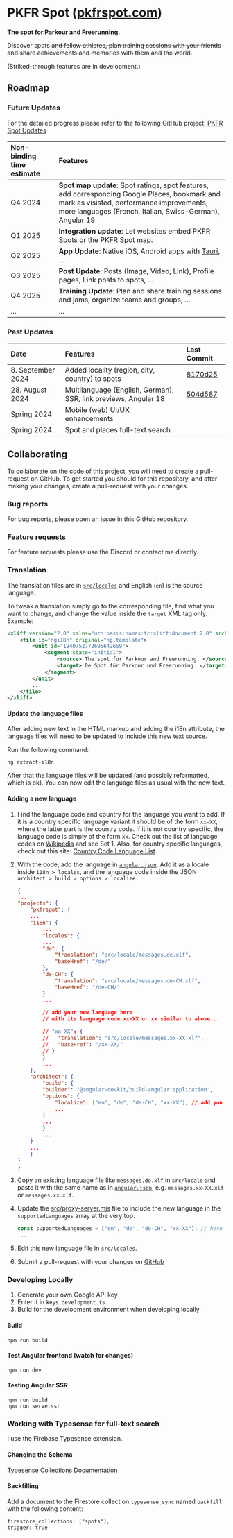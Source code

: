 # PKFR Spot ([pkfrspot.com](https://pkfrspot.com))

**The spot for Parkour and Freerunning.**

Discover spots <strike>and fellow athletes, plan training sessions with your friends and share achievements and memories with them and the world.</strike>

(Striked-through features are in development.)

## Roadmap

### Future Updates

For the detailed progress please refer to the following GitHub project: [PKFR Spot Updates](https://github.com/users/lukasbuehler/projects/1/views/8)

| Non-binding time estimate | Features                                                                                                                                                                                               |
| :------------------------ | :----------------------------------------------------------------------------------------------------------------------------------------------------------------------------------------------------- |
| Q4 2024                   | **Spot map update**: Spot ratings, spot features, add corresponding Google Places, bookmark and mark as visisted, performance improvements, more languages (French, Italian, Swiss-German), Angular 19 |
| Q1 2025                   | **Integration update**: Let websites embed PKFR Spots or the PKFR Spot map.                                                                                                                            |
| Q2 2025                   | **App Update**: Native iOS, Android apps with [Tauri](https://v2.tauri.app/), ...                                                                                                                      |
| Q3 2025                   | **Post Update**: Posts (Image, Video, Link), Profile pages, Link posts to spots, ...                                                                                                                   |
| Q4 2025                   | **Training Update**: Plan and share training sessions and jams, organize teams and groups, ...                                                                                                         |
| ...                       | ...                                                                                                                                                                                                    |

### Past Updates

| Date              | Features                                                        | Last Commit                                                                                         |
| :---------------- | :-------------------------------------------------------------- | :-------------------------------------------------------------------------------------------------- |
| 8. September 2024 | Added locality (region, city, country) to spots                 | [8170d25](https://github.com/lukasbuehler/pkfrspot/commit/8170d25a558ff160b39de69095f928d0a44fd5a9) |
| 28. August 2024   | Multilanguage (English, German), SSR, link previews, Angular 18 | [504d587](https://github.com/lukasbuehler/pkfrspot/commit/504d58743607b84a3932c98ee9e6ef5073d77c41) |
| Spring 2024       | Mobile (web) UI/UX enhancements                                 |                                                                                                     |
| Spring 2024       | Spot and places full-text search                                |                                                                                                     |

## Collaborating

To collaborate on the code of this project, you will need to create a pull-request on GitHub. To get started you should for this repository, and
after making your changes, create a pull-request with your changes.

### Bug reports

For bug reports, please open an issue in this GitHub repository.

### Feature requests

For feature requests please use the Discord or contact me directly.

### Translation

The translation files are in [`src/locales`](./src/locale/) and
English (`en`) is the source language.

To tweak a translation simply go to the corresponding file, find what you want to change, and change the value inside the `target` XML tag only. Example:

```xml
<xliff version="2.0" xmlns="urn:oasis:names:tc:xliff:document:2.0" srcLang="en" trgLang="de-CH">
    <file id="ngi18n" original="ng.template">
        <unit id="1940752772695642659">
            <segment state="initial">
                <source> The spot for Parkour and Freerunning. </source>
                <target> De Spot für Parkour und Freerunning. </target>
            </segment>
        </unit>
        ...
    </file>
</xliff>
```

#### Update the language files

After adding new text in the HTML markup and adding the i18n attribute, the language files will need to be updated to include this new text source.

Run the following command:

```
ng extract-i18n
```

After that the language files will be updated (and possibly reformatted, which is ok). You can now edit the language files as usual with the new text.

#### Adding a new language

1. Find the language code and country for the language you want to add.
   If it is a country specific language variant it should be of the form `xx-XX`, where the latter part is the country code.
   If it is not country specific, the language code is simply of the form `xx`.
   Check out the list of language codes on [Wikipedia](https://en.wikipedia.org/wiki/List_of_ISO_639_language_codes) and see Set 1. Also, for country specific languages, check out this site: [Country Code Language List](https://www.fincher.org/Utilities/CountryLanguageList.shtml).

2. With the code, add the language in [`angular.json`](./angular.json). Add it as a locale inside `i18n > locales`, and the language code inside the JSON `architect > build > options > localize`

   ```json
   {
   ...
   "projects": {
       "pkfrspot": {
       ...
       "i18n": {
           ...
           "locales": {
           ...
           "de": {
               "translation": "src/locale/messages.de.xlf",
               "baseHref": "/de/"
           },
           "de-CH": {
               "translation": "src/locale/messages.de-CH.xlf",
               "baseHref": "/de-CH/"
           }
           ...

           // add your new language here
           // with its language code xx-XX or xx similar to above...

           // "xx-XX": {
           //   "translation": "src/locale/messages.xx-XX.xlf",
           //   "baseHref": "/xx-XX/"
           // }
           }
           ...
       },
       "architect": {
           "build": {
           "builder": "@angular-devkit/build-angular:application",
           "options": {
               "localize": ["en", "de", "de-CH", "xx-XX"], // add you language here too
               ...
           }
           ...
           }
           ...
       }
       ...
       }
   }
   }
   ```

3. Copy an existing language file like `messages.de.xlf` in `src/locale` and paste it with the same name as in [`angular.json`](./angular.json), e.g. `messages.xx-XX.xlf` or `messages.xx.xlf`.
4. Update the [src/proxy-server.mjs](./src/proxy-server.mjs) file to include the new language in the `supportedLanguages` array at the very top.

   ```mjs
   const supportedLanguages = ["en", "de", "de-CH", "xx-XX"]; // here
   ...
   ```

5. Edit this new language file in [`src/locales`](./src/locale/).

6. Submit a pull-request with your changes on [GitHub](https://github.com/lukasbuehler/pkfrspot/compare)

### Developing Locally

1. Generate your own Google API key
2. Enter it in `keys.development.ts`
3. Build for the development environment when developing locally

#### Build

```
npm run build
```

#### Test Angular frontend (watch for changes)

```
npm run dev
```

#### Testing Angular SSR

```
npm run build
npm run serve:ssr
```

<!-- #### Testing Firebase

```
firebase experiments:enable webframeworks
```

```
firebase emulators:start
```

#### Testing container build

Using gcloud CLI, you can test the deployment to Google Cloud.
First you need to authenticate us

```
gcloud beta code dev
``` -->

### Working with Typesense for full-text search

I use the Firebase Typesense extension.

#### Changing the Schema

[Typesense Collections Documentation](https://typesense.org/docs/0.24.0/api/collections.html#create-a-collection)

#### Backfilling

Add a document to the Firestore collection `typesense_sync` named `backfill` with the following content:

```
firestore_collections: ["spots"],
trigger: true
```
